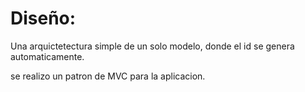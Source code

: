 # Diseño:

Una arquictetectura simple de un solo modelo, donde el id se genera automaticamente.

se realizo un patron de MVC para la aplicacion.
